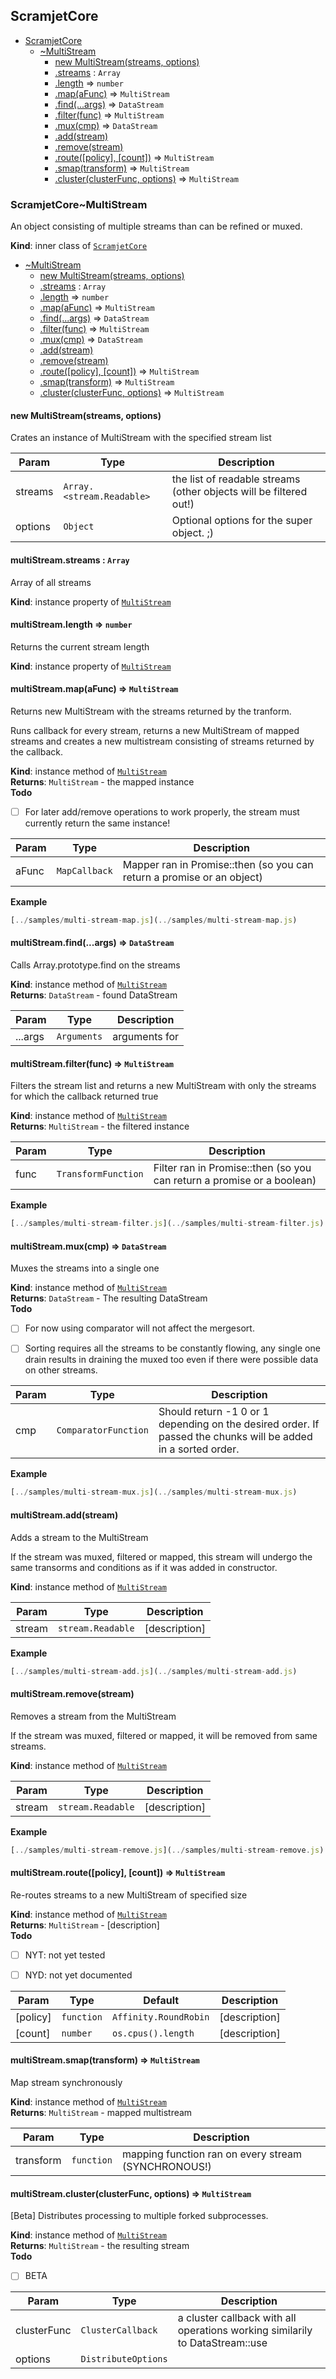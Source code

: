 <a name="module_ScramjetCore"></a>

## ScramjetCore

* [ScramjetCore](#module_ScramjetCore)
    * [~MultiStream](#module_ScramjetCore..MultiStream)
        * [new MultiStream(streams, options)](#new_module_ScramjetCore..MultiStream_new)
        * [.streams](#module_ScramjetCore..MultiStream+streams) : <code>Array</code>
        * [.length](#module_ScramjetCore..MultiStream+length) ⇒ <code>number</code>
        * [.map(aFunc)](#module_ScramjetCore..MultiStream+map) ⇒ <code>MultiStream</code>
        * [.find(...args)](#module_ScramjetCore..MultiStream+find) ⇒ <code>DataStream</code>
        * [.filter(func)](#module_ScramjetCore..MultiStream+filter) ⇒ <code>MultiStream</code>
        * [.mux(cmp)](#module_ScramjetCore..MultiStream+mux) ⇒ <code>DataStream</code>
        * [.add(stream)](#module_ScramjetCore..MultiStream+add)
        * [.remove(stream)](#module_ScramjetCore..MultiStream+remove)
        * [.route([policy], [count])](#module_ScramjetCore..MultiStream+route) ⇒ <code>MultiStream</code>
        * [.smap(transform)](#module_ScramjetCore..MultiStream+smap) ⇒ <code>MultiStream</code>
        * [.cluster(clusterFunc, options)](#module_ScramjetCore..MultiStream+cluster) ⇒ <code>MultiStream</code>

<a name="module_ScramjetCore..MultiStream"></a>

### ScramjetCore~MultiStream
An object consisting of multiple streams than can be refined or muxed.

**Kind**: inner class of [<code>ScramjetCore</code>](#module_ScramjetCore)  

* [~MultiStream](#module_ScramjetCore..MultiStream)
    * [new MultiStream(streams, options)](#new_module_ScramjetCore..MultiStream_new)
    * [.streams](#module_ScramjetCore..MultiStream+streams) : <code>Array</code>
    * [.length](#module_ScramjetCore..MultiStream+length) ⇒ <code>number</code>
    * [.map(aFunc)](#module_ScramjetCore..MultiStream+map) ⇒ <code>MultiStream</code>
    * [.find(...args)](#module_ScramjetCore..MultiStream+find) ⇒ <code>DataStream</code>
    * [.filter(func)](#module_ScramjetCore..MultiStream+filter) ⇒ <code>MultiStream</code>
    * [.mux(cmp)](#module_ScramjetCore..MultiStream+mux) ⇒ <code>DataStream</code>
    * [.add(stream)](#module_ScramjetCore..MultiStream+add)
    * [.remove(stream)](#module_ScramjetCore..MultiStream+remove)
    * [.route([policy], [count])](#module_ScramjetCore..MultiStream+route) ⇒ <code>MultiStream</code>
    * [.smap(transform)](#module_ScramjetCore..MultiStream+smap) ⇒ <code>MultiStream</code>
    * [.cluster(clusterFunc, options)](#module_ScramjetCore..MultiStream+cluster) ⇒ <code>MultiStream</code>

<a name="new_module_ScramjetCore..MultiStream_new"></a>

#### new MultiStream(streams, options)
Crates an instance of MultiStream with the specified stream list


| Param | Type | Description |
| --- | --- | --- |
| streams | <code>Array.&lt;stream.Readable&gt;</code> | the list of readable streams (other                                     objects will be filtered out!) |
| options | <code>Object</code> | Optional options for the super object. ;) |

<a name="module_ScramjetCore..MultiStream+streams"></a>

#### multiStream.streams : <code>Array</code>
Array of all streams

**Kind**: instance property of [<code>MultiStream</code>](#module_ScramjetCore..MultiStream)  
<a name="module_ScramjetCore..MultiStream+length"></a>

#### multiStream.length ⇒ <code>number</code>
Returns the current stream length

**Kind**: instance property of [<code>MultiStream</code>](#module_ScramjetCore..MultiStream)  
<a name="module_ScramjetCore..MultiStream+map"></a>

#### multiStream.map(aFunc) ⇒ <code>MultiStream</code>
Returns new MultiStream with the streams returned by the tranform.

Runs callback for every stream, returns a new MultiStream of mapped
streams and creates a new multistream consisting of streams returned
by the callback.

**Kind**: instance method of [<code>MultiStream</code>](#module_ScramjetCore..MultiStream)  
**Returns**: <code>MultiStream</code> - the mapped instance  
**Todo**

- [ ] For later add/remove operations to work properly, the stream must
currently return the same instance!


| Param | Type | Description |
| --- | --- | --- |
| aFunc | <code>MapCallback</code> | Mapper ran in Promise::then (so you can                                  return a promise or an object) |

**Example**  
```js
[../samples/multi-stream-map.js](../samples/multi-stream-map.js)
```
<a name="module_ScramjetCore..MultiStream+find"></a>

#### multiStream.find(...args) ⇒ <code>DataStream</code>
Calls Array.prototype.find on the streams

**Kind**: instance method of [<code>MultiStream</code>](#module_ScramjetCore..MultiStream)  
**Returns**: <code>DataStream</code> - found DataStream  

| Param | Type | Description |
| --- | --- | --- |
| ...args | <code>Arguments</code> | arguments for |

<a name="module_ScramjetCore..MultiStream+filter"></a>

#### multiStream.filter(func) ⇒ <code>MultiStream</code>
Filters the stream list and returns a new MultiStream with only the
streams for which the callback returned true

**Kind**: instance method of [<code>MultiStream</code>](#module_ScramjetCore..MultiStream)  
**Returns**: <code>MultiStream</code> - the filtered instance  

| Param | Type | Description |
| --- | --- | --- |
| func | <code>TransformFunction</code> | Filter ran in Promise::then (so you can                                  return a promise or a boolean) |

**Example**  
```js
[../samples/multi-stream-filter.js](../samples/multi-stream-filter.js)
```
<a name="module_ScramjetCore..MultiStream+mux"></a>

#### multiStream.mux(cmp) ⇒ <code>DataStream</code>
Muxes the streams into a single one

**Kind**: instance method of [<code>MultiStream</code>](#module_ScramjetCore..MultiStream)  
**Returns**: <code>DataStream</code> - The resulting DataStream  
**Todo**

- [ ] For now using comparator will not affect the mergesort.
- [ ] Sorting requires all the streams to be constantly flowing, any
      single one drain results in draining the muxed too even if there
      were possible data on other streams.


| Param | Type | Description |
| --- | --- | --- |
| cmp | <code>ComparatorFunction</code> | Should return -1 0 or 1 depending on the                                  desired order. If passed the chunks will                                  be added in a sorted order. |

**Example**  
```js
[../samples/multi-stream-mux.js](../samples/multi-stream-mux.js)
```
<a name="module_ScramjetCore..MultiStream+add"></a>

#### multiStream.add(stream)
Adds a stream to the MultiStream

If the stream was muxed, filtered or mapped, this stream will undergo the
same transorms and conditions as if it was added in constructor.

**Kind**: instance method of [<code>MultiStream</code>](#module_ScramjetCore..MultiStream)  

| Param | Type | Description |
| --- | --- | --- |
| stream | <code>stream.Readable</code> | [description] |

**Example**  
```js
[../samples/multi-stream-add.js](../samples/multi-stream-add.js)
```
<a name="module_ScramjetCore..MultiStream+remove"></a>

#### multiStream.remove(stream)
Removes a stream from the MultiStream

If the stream was muxed, filtered or mapped, it will be removed from same
streams.

**Kind**: instance method of [<code>MultiStream</code>](#module_ScramjetCore..MultiStream)  

| Param | Type | Description |
| --- | --- | --- |
| stream | <code>stream.Readable</code> | [description] |

**Example**  
```js
[../samples/multi-stream-remove.js](../samples/multi-stream-remove.js)
```
<a name="module_ScramjetCore..MultiStream+route"></a>

#### multiStream.route([policy], [count]) ⇒ <code>MultiStream</code>
Re-routes streams to a new MultiStream of specified size

**Kind**: instance method of [<code>MultiStream</code>](#module_ScramjetCore..MultiStream)  
**Returns**: <code>MultiStream</code> - [description]  
**Todo**

- [ ] NYT: not yet tested
- [ ] NYD: not yet documented


| Param | Type | Default | Description |
| --- | --- | --- | --- |
| [policy] | <code>function</code> | <code>Affinity.RoundRobin</code> | [description] |
| [count] | <code>number</code> | <code>os.cpus().length</code> | [description] |

<a name="module_ScramjetCore..MultiStream+smap"></a>

#### multiStream.smap(transform) ⇒ <code>MultiStream</code>
Map stream synchronously

**Kind**: instance method of [<code>MultiStream</code>](#module_ScramjetCore..MultiStream)  
**Returns**: <code>MultiStream</code> - mapped multistream  

| Param | Type | Description |
| --- | --- | --- |
| transform | <code>function</code> | mapping function ran on every stream (SYNCHRONOUS!) |

<a name="module_ScramjetCore..MultiStream+cluster"></a>

#### multiStream.cluster(clusterFunc, options) ⇒ <code>MultiStream</code>
[Beta] Distributes processing to multiple forked subprocesses.

**Kind**: instance method of [<code>MultiStream</code>](#module_ScramjetCore..MultiStream)  
**Returns**: <code>MultiStream</code> - the resulting stream  
**Todo**

- [ ] BETA


| Param | Type | Description |
| --- | --- | --- |
| clusterFunc | <code>ClusterCallback</code> | a cluster callback with all operations working similarily to DataStream::use |
| options | <code>DistributeOptions</code> |  |

